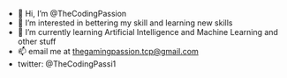 - 👋 Hi, I’m @TheCodingPassion
- 👀 I’m interested in bettering my skill and learning new skills
- 🌱 I’m currently learning Artificial Intelligence and Machine Learning and other stuff
- 📫 email me at thegamingpassion.tcp@gmail.com
- twitter: @TheCodingPassi1

<!---
TheCodingPassion/TheCodingPassion is a ✨ special ✨ repository because its `README.md` (this file) appears on your GitHub profile.
You can click the Preview link to take a look at your changes.
--->

